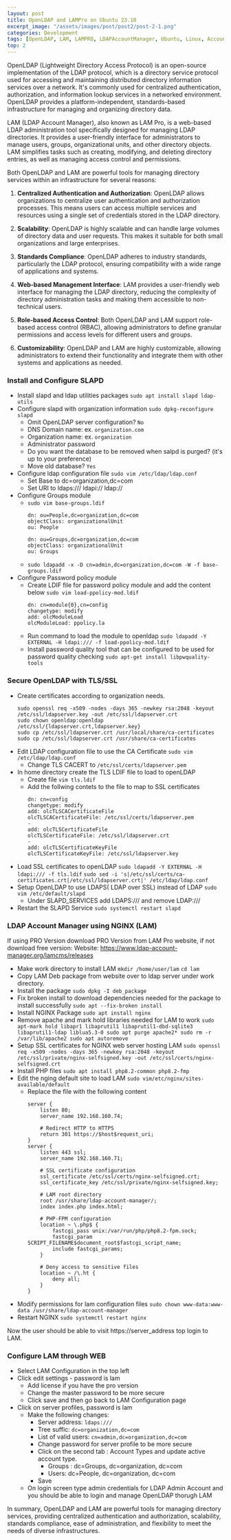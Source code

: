 ```yaml
---
layout: post
title: OpenLDAP and LAMPro on Ubuntu 23.10
excerpt_image: "/assets/images/post/post2/post-2-1.png"
categories: Development
tags: [OpenLDAP, LAM, LAMPRO, LDAPAccountManager, Ubuntu, Linux, Account Management, Authorization, Accounts, Active Directory]
top: 2
---
```


OpenLDAP (Lightweight Directory Access Protocol) is an open-source implementation of the LDAP protocol, which is a directory service protocol used for accessing and maintaining distributed directory information services over a network. It's commonly used for centralized authentication, authorization, and information lookup services in a networked environment. OpenLDAP provides a platform-independent, standards-based infrastructure for managing and organizing directory data.

LAM (LDAP Account Manager), also known as LAM Pro, is a web-based LDAP administration tool specifically designed for managing LDAP directories. It provides a user-friendly interface for administrators to manage users, groups, organizational units, and other directory objects. LAM simplifies tasks such as creating, modifying, and deleting directory entries, as well as managing access control and permissions.

Both OpenLDAP and LAM are powerful tools for managing directory services within an infrastructure for several reasons:

1.  **Centralized Authentication and Authorization**: OpenLDAP allows organizations to centralize user authentication and authorization processes. This means users can access multiple services and resources using a single set of credentials stored in the LDAP directory.
    
2.  **Scalability**: OpenLDAP is highly scalable and can handle large volumes of directory data and user requests. This makes it suitable for both small organizations and large enterprises.
    
3.  **Standards Compliance**: OpenLDAP adheres to industry standards, particularly the LDAP protocol, ensuring compatibility with a wide range of applications and systems.
    
4.  **Web-based Management Interface**: LAM provides a user-friendly web interface for managing the LDAP directory, reducing the complexity of directory administration tasks and making them accessible to non-technical users.
    
5.  **Role-based Access Control**: Both OpenLDAP and LAM support role-based access control (RBAC), allowing administrators to define granular permissions and access levels for different users and groups.
    
6.  **Customizability**: OpenLDAP and LAM are highly customizable, allowing administrators to extend their functionality and integrate them with other systems and applications as needed.

### Install and Configure SLAPD

 * Install slapd and ldap utilities packages
   `sudo apt install slapd ldap-utils`
 * Configure slapd with organization information
     `sudo dpkg-reconfigure slapd`
     * Omit OpenLDAP server configuration?  `No`
     * DNS Domain name: ex. `organization.com`
     * Organization name: ex. `organization`
     * Administrator password
     * Do you want the database to be removed when salpd is purged? (it's up to your preference)
     * Move old database? `Yes`
 * Configure ldap configuration file
`sudo vim /etc/ldap/ldap.conf`
	 * Set Base to dc=organization,dc=com
	 * Set URI to ldaps:/// ldapi:// ldap://
* Configure Groups module
	* `sudo vim base-groups.ldif`
		```
		dn: ou=People,dc=organization,dc=com
		objectClass: organizationalUnit
		ou: People

		dn: ou=Groups,dc=organization,dc=com
		objectClass: organizationalUnit
		ou: Groups
		```
	* `sudo ldapadd -x -D cn=admin,dc=organization,dc=com -W -f base-groups.ldif`
* Configure Password policy module
	* Create LDIF file for password policy module and add the content below
	  `sudo vim load-ppolicy-mod.ldif`
		```
		dn: cn=module{0},cn=config
		changetype: modify
		add: olcModuleLoad
		olcModuleLoad: ppolicy.la
		```
	* Run command to load the module to openldap
	 `sudo ldapadd -Y EXTERNAL -H ldapi:/// -f load-ppolicy-mod.ldif`
	* Install password quality tool that can be configured to be used for password quality checking
	 `sudo apt-get install libpwquality-tools`

### Secure OpenLDAP with TLS/SSL
* Create certificates according to organization needs.
	```
	sudo openssl req -x509 -nodes -days 365 -newkey rsa:2048 -keyout /etc/ssl/ldapserver.key -out /etc/ssl/ldapserver.crt
	sudo chown openldap:openldap /etc/ssl/{ldapserver.crt,ldapserver.key}
	sudo cp /etc/ssl/ldapserver.crt /usr/local/share/ca-certificates
	sudo cp /etc/ssl/ldapserver.crt /usr/share/ca-certificates
	```
* Edit LDAP configuration file to use the CA Certificate
`sudo vim /etc/ldap/ldap.conf`
	* Change TLS CACERT to `/etc/ssl/certs/ldapserver.pem`
* In home directory create the TLS LDIF file to load to openLDAP
	* Create file
	`vim tls.ldif`
	* Add the follwing contets to the file to map to SSL certificates
		 ```
		 dn: cn=config
		changetype: modify
		add: olcTLSCACertificateFile
		olcTLSCACertificateFile: /etc/ssl/certs/ldapserver.pem
		-
		add: olcTLSCertificateFile
		olcTLSCertificateFile: /etc/ssl/ldapserver.crt
		-
		add: olcTLSCertificateKeyFile
		olcTLSCertificateKeyFile: /etc/ssl/ldapserver.key

		 ``` 
 * Load SSL certificates to openLDAP
 `sudo ldapadd -Y EXTERNAL -H ldapi:/// -f tls.ldif`
 `sudo sed -i 's|/etc/ssl/certs/ca-certificates.crt|/etc/ssl/ldapserver.crt|' /etc/ldap/ldap.conf`
 * Setup OpenLDAP to use LDAPS( LDAP over SSL) instead of LDAP
  `sudo vim /etc/default/slapd`
	  * Under SLAPD_SERVICES add LDAPS:/// and remove LDAP:///
  * Restart the SLAPD Service
  `sudo systemctl restart slapd`

### LDAP Account Manager using NGINX (LAM)
If using PRO Version download PRO Version from LAM Pro website, if not download free version: Website: https://www.ldap-account-manager.org/lamcms/releases
* Make work directory to install LAM
`mkdir /home/user/lam`
`cd lam`
* Copy LAM Deb package from website over to ldap server under work directory.
*  Install the package
	`sudo dpkg -I deb_package`
* Fix broken install to download dependencies needed for the package to install successfully
`sudo apt --fix-broken install`
* Install NGINX Package
`sudo apt install nginx`
* Remove apache and mark hold libraries needed for LAM to work
	  ```
		 sudo apt-mark hold libapr1 libaprutil1 libaprutil1-dbd-sqlite3 libaprutil1-ldap liblua5.3-0
		 sudo apt purge apache2*
		 sudo rm -r /var/lib/apache2
		sudo apt autoremove
		```
* Setup SSL certificates for NGINX web server hosting LAM
	`sudo openssl req -x509 -nodes -days 365 -newkey rsa:2048 -keyout /etc/ssl/private/nginx-selfsigned.key -out /etc/ssl/certs/nginx-selfsigned.crt`
* Install PHP files
	 `sudo apt install php8.2-common php8.2-fmp`
* Edit the nging default site to load LAM
	`sudo vim/etc/nginx/sites-available/default`
	* Replace the file with the following content
		```
		server {
		    listen 80;
		    server_name 192.168.160.74;
		 
		    # Redirect HTTP to HTTPS
		    return 301 https://$host$request_uri;
		}
		server {
		    listen 443 ssl;
		    server_name 192.168.160.71;
		 
		    # SSL certificate configuration
		    ssl_certificate /etc/ssl/certs/nginx-selfsigned.crt;
		    ssl_certificate_key /etc/ssl/private/nginx-selfsigned.key;
		 
		    # LAM root directory
		    root /usr/share/ldap-account-manager/;
		    index index.php index.html;
		    
			# PHP-FPM configuration
		    location ~ \.php$ {
		        fastcgi_pass unix:/var/run/php/php8.2-fpm.sock;
		        fastcgi_param SCRIPT_FILENAME$document_root$fastcgi_script_name;
				include fastcgi_params;
		    }
		    
		    # Deny access to sensitive files
		    location ~ /\.ht {
		        deny all;
		    }
		}
		```
* Modify permissions for lam configuration files
	`sudo chown www-data:www-data /usr/share/ldap-account-manager`
* Restart NGINX
 `sudo systemctl restart nginx`

Now the user should be able to visit https://server_address top login to LAM.

### Configure LAM through WEB

* Select LAM Configuration in the top left
* Click edit settings - password is lam
	* Add license if you have the pro version
	* Change the master password to be more secure
	* Click save and then go back to LAM Configuration page
* Click on server profiles, password is lam
	* Make the following changes:
		*	Server address: `ldaps:///`
		*	Tree suffic: `dc=organization,dc=com`
		*	List of valid users: `cn=admin,dc=organization,dc=com`
		*	Change password for server profile to be more secure
		*	Click on the second tab : Account Types and update active account type. 
			*	Groups : dc=Groups, dc=organization, dc=com
			*	Users: dc=People, dc=organization, dc=com
		*	Save
	*	On login screen type admin credentials for LDAP Admin Account and you should be able to login and manage OpenLDAP thorugh LAM


In summary, OpenLDAP and LAM are powerful tools for managing directory services, providing centralized authentication and authorization, scalability, standards compliance, ease of administration, and flexibility to meet the needs of diverse infrastructures.
